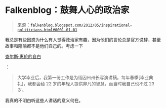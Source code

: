 <!--yml

分类：未分类

日期：2024-05-12 20:30:35

-->

# Falkenblog：鼓舞人心的政治家

> 来源：[`falkenblog.blogspot.com/2012/05/inspirational-politicians.html#0001-01-01`](http://falkenblog.blogspot.com/2012/05/inspirational-politicians.html#0001-01-01)

我总是有些困惑为什么有人觉得政治家有趣，因为他们的言论总是官方说辞，甚至故事和隐喻都不是他们自己的。考虑一下

[查尔斯·惠伦的自白](http://online.wsj.com/article/SB10001424052702304811304577366332400453796.html?mod=wsj_share_tweet)

：

> 大学毕业后，我第一份工作是为缅因州州长写演讲稿。每年春季[毕业典礼]，我都会给 22 岁的年轻人提供非凡的智慧，而当时我自己也不过 23 岁。

我真的不明白听这些人讲话的意义何在。
